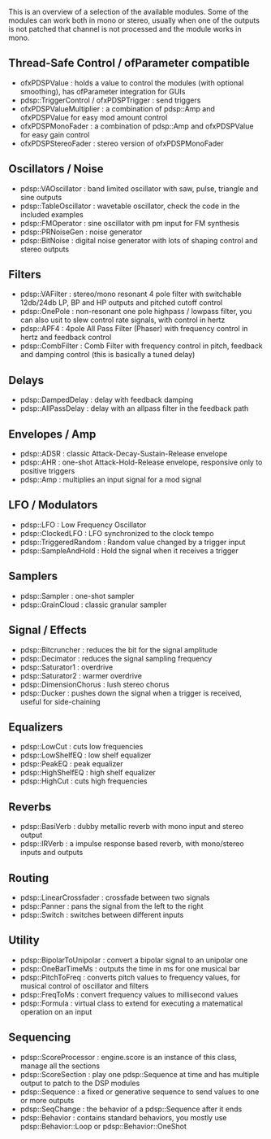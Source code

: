 
This is an overview of a selection of the available modules. Some of the modules can work both in mono or stereo, usually when one of the outputs is not patched that channel is not processed and the module works in mono.

## Thread-Safe Control / ofParameter compatible
- ofxPDSPValue : holds a value to control the modules (with optional smoothing), has ofParameter integration for GUIs
- pdsp::TriggerControl / ofxPDSPTrigger : send triggers
- ofxPDSPValueMultiplier : a combination of pdsp::Amp and ofxPDSPValue for easy mod amount control
- ofxPDSPMonoFader : a combination of pdsp::Amp and ofxPDSPValue for easy gain control
- ofxPDSPStereoFader : stereo version of ofxPDSPMonoFader

## Oscillators / Noise
- pdsp::VAOscillator : band limited oscillator with saw, pulse, triangle and sine outputs
- pdsp::TableOscillator : wavetable oscillator, check the code in the included examples
- pdsp::FMOperator : sine oscillator with pm input for FM synthesis
- pdsp::PRNoiseGen : noise generator
- pdsp::BitNoise : digital noise generator with lots of shaping control and stereo outputs

## Filters
- pdsp::VAFilter : stereo/mono resonant 4 pole filter with switchable 12db/24db LP, BP and HP outputs and pitched cutoff control
- pdsp::OnePole : non-resonant one pole highpass / lowpass filter, you can also usit to slew control rate signals, with control in hertz
- pdsp::APF4 : 4pole All Pass Filter (Phaser) with frequency control in hertz and feedback control
- pdsp::CombFilter : Comb Filter with frequency control in pitch, feedback and damping control (this is basically a tuned delay)

## Delays
- pdsp::DampedDelay : delay with feedback damping
- pdsp::AllPassDelay : delay with an allpass filter in the feedback path

## Envelopes / Amp
- pdsp::ADSR : classic Attack-Decay-Sustain-Release envelope
- pdsp::AHR : one-shot Attack-Hold-Release envelope, responsive only to positive triggers
- pdsp::Amp : multiplies an input signal for a mod signal

## LFO / Modulators
- pdsp::LFO : Low Frequency Oscillator
- pdsp::ClockedLFO : LFO synchronized to the clock tempo
- pdsp::TriggeredRandom : Random value changed by a trigger input
- pdsp::SampleAndHold : Hold the signal when it receives a trigger 

## Samplers
- pdsp::Sampler : one-shot sampler
- pdsp::GrainCloud : classic granular sampler

## Signal / Effects
- pdsp::Bitcruncher : reduces the bit for the signal amplitude
- pdsp::Decimator : reduces the signal sampling frequency
- pdsp::Saturator1 : overdrive 
- pdsp::Saturator2 : warmer overdrive 
- pdsp::DimensionChorus : lush stereo chorus
- pdsp::Ducker : pushes down the signal when a trigger is received, useful for side-chaining

## Equalizers
- pdsp::LowCut : cuts low frequencies
- pdsp::LowShelfEQ : low shelf equalizer
- pdsp::PeakEQ : peak equalizer
- pdsp::HighShelfEQ : high shelf equalizer
- pdsp::HighCut : cuts high frequencies

## Reverbs  
- pdsp::BasiVerb : dubby metallic reverb with mono input and stereo output 
- pdsp::IRVerb : a impulse response based reverb, with mono/stereo inputs and outputs

## Routing
- pdsp::LinearCrossfader : crossfade between two signals
- pdsp::Panner : pans the signal from the left to the right
- pdsp::Switch : switches between different inputs

## Utility
- pdsp::BipolarToUnipolar : convert a bipolar signal to an unipolar one
- pdsp::OneBarTimeMs : outputs the time in ms for one musical bar
- pdsp::PitchToFreq : converts pitch values to frequency values, for musical control of oscillator and filters
- pdsp::FreqToMs : convert frequency values to millisecond values 
- pdsp::Formula : virtual class to extend for executing a matematical operation on an input

## Sequencing
- pdsp::ScoreProcessor : engine.score is an instance of this class, manage all the sections
- pdsp::ScoreSection : play one pdsp::Sequence at time and has multiple output to patch to the DSP modules
- pdsp::Sequence : a fixed or generative sequence to send values to one or more outputs
- pdsp::SeqChange : the behavior of a pdsp::Sequence after it ends
- pdsp::Behavior : contains standard behaviors, you mostly use pdsp::Behavior::Loop or pdsp::Behavior::OneShot
